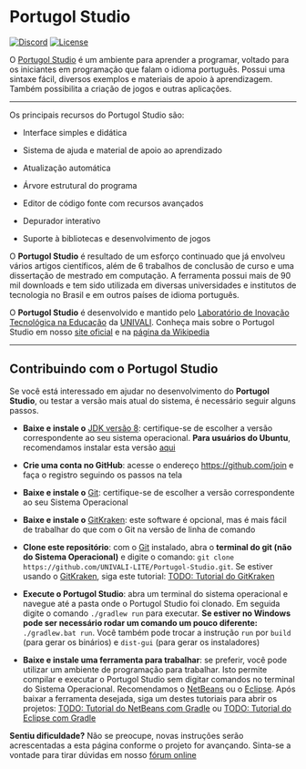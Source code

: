 # Portugol Studio
[![Discord](https://img.shields.io/badge/chat-on_discord-4AB495.svg)](https://discord.gg/fRW7Vq2)
[![License](https://img.shields.io/badge/License-GPL--3.0-4AB495.svg)](https://github.com/UNIVALI-LITE/Portugol-Studio/blob/master/LICENSE.md)

O [Portugol Studio](http://lite.acad.univali.br/portugol/) é um ambiente para aprender a programar, voltado para os iniciantes em programação que falam o idioma português. Possui uma sintaxe fácil, diversos exemplos e materiais de apoio à aprendizagem. Também possibilita a criação de jogos e outras aplicações.

***
Os principais recursos do Portugol Studio são:

* Interface simples e didática

* Sistema de ajuda e material de apoio ao aprendizado

* Atualização automática

* Árvore estrutural do programa

* Editor de código fonte com recursos avançados

* Depurador interativo

* Suporte à bibliotecas e desenvolvimento de jogos

O **Portugol Studio** é resultado de um esforço continuado que já envolveu vários artigos científicos, além de 6 trabalhos de conclusão de curso e uma dissertação de mestrado em computação. A ferramenta possui mais de 90 mil downloads e tem sido utilizada em diversas universidades e institutos de tecnologia no Brasil e em outros países de idioma português.

O **Portugol Studio** é desenvolvido e mantido pelo [Laboratório de Inovação Tecnológica na Educação](http://lite.acad.univali.br/) da [UNIVALI](https://www.univali.br/Paginas/default.aspx). Conheça mais sobre o Portugol Studio em nosso [site oficial](http://lite.acad.univali.br/portugol/) e na [página da Wikipedia](https://pt.wikipedia.org/wiki/Portugol_Studio)

***
## Contribuindo com o Portugol Studio
Se você está interessado em ajudar no desenvolvimento do  **Portugol Studio**, ou testar a versão mais atual do sistema, é necessário seguir alguns passos.

* **Baixe e instale o** [JDK versão 8](http://www.oracle.com/technetwork/java/javase/downloads/jdk8-downloads-2133151.html): certifique-se de escolher a versão correspondente ao seu sistema operacional. **Para usuários do Ubuntu**, recomendamos instalar esta versão [aqui](http://www.diolinux.com.br/2014/03/como-instalar-java-8-no-ubuntu.html)

* **Crie uma conta no GitHub**: acesse o endereço https://github.com/join e faça o registro seguindo os passos na tela

* **Baixe e instale o** [Git](https://git-scm.com/book/pt-br/v1/Primeiros-passos-Instalando-Git): certifique-se de escolher a versão correspondente ao seu Sistema Operacional

* **Baixe e instale o** [GitKraken](https://www.gitkraken.com/): este software é opcional, mas é mais fácil de trabalhar do que com o Git na versão de linha de comando

* **Clone este repositório**: com o [Git](https://git-scm.com/book/pt-br/v1/Primeiros-passos-Instalando-Git) instalado, abra o **terminal do git (não do Sistema Operacional)** e digite o comando: ```git clone https://github.com/UNIVALI-LITE/Portugol-Studio.git```. Se estiver usando o [GitKraken](https://www.gitkraken.com/), siga este tutorial: [TODO: Tutorial do GitKraken]()


* **Execute o Portugol Studio**: abra um terminal do sistema operacional e navegue até a pasta onde o Portugol Studio foi clonado. Em seguida digite o comando ```./gradlew run``` para executar. **Se estiver no Windows pode ser necessário rodar um comando um pouco diferente:** ```./gradlew.bat run```. Você também pode trocar a instrução ```run``` por ```build``` (para gerar os binários) e ```dist-gui``` (para gerar os instaladores)

* **Baixe e instale uma ferramenta para trabalhar**: se preferir, você pode utilizar um ambiente de programação para trabalhar. Isto permite compilar e executar o Portugol Studio sem digitar comandos no terminal do Sistema Operacional. Recomendamos o [NetBeans](https://netbeans.org/) ou o [Eclipse](http://www.eclipse.org/downloads/eclipse-packages/). Após baixar a ferramenta desejada, siga um destes tutoriais para abrir os projetos: [TODO: Tutorial do NetBeans com Gradle]() ou [TODO: Tutorial do Eclipse com Gradle]()

**Sentiu dificuldade?** Não se preocupe, novas instruções serão acrescentadas a esta página conforme o projeto for avançando. Sinta-se a vontade para tirar dúvidas em nosso [fórum online](https://discord.gg/fRW7Vq2)
